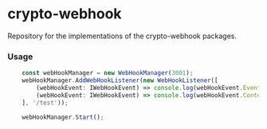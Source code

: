 # crypto-webhook
Repository for the implementations of the crypto-webhook packages.
### Usage
```Typescript
    const webHookManager = new WebHookManager(3001);
    webHookManager.AddWebHookListener(new WebHookListener([
        (webHookEvent: IWebHookEvent) => console.log(webHookEvent.Event),
        (webHookEvent: IWebHookEvent) => console.log(webHookEvent.Content)
    ], '/test'));

    webHookManager.Start();
 ```

